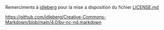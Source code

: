 Remerciments à [idleberg](https://github.com/idleberg) pour la mise a disposition du fichier [LICENSE.md](./LICENSE.md)

https://github.com/idleberg/Creative-Commons-Markdown/blob/main/4.0/by-nc-nd.markdown